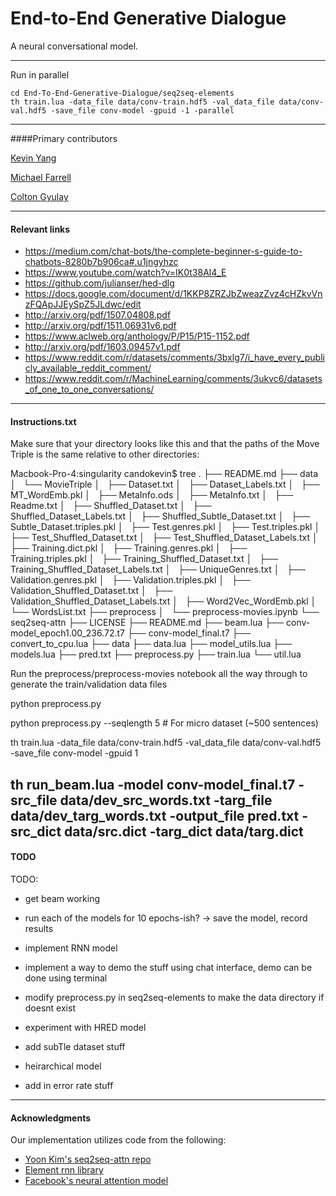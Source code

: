 # End-to-End Generative Dialogue

 A neural conversational model.

____

Run in parallel
	
	cd End-To-End-Generative-Dialogue/seq2seq-elements
	th train.lua -data_file data/conv-train.hdf5 -val_data_file data/conv-val.hdf5 -save_file conv-model -gpuid -1 -parallel


----
####Primary contributors

[Kevin Yang](https://github.com/kyang01)

[Michael Farrell](https://github.com/michaelfarrell76)

[Colton Gyulay](https://github.com/cgyulay)

----
#### Relevant links

- https://medium.com/chat-bots/the-complete-beginner-s-guide-to-chatbots-8280b7b906ca#.u1jngyhzc
- https://www.youtube.com/watch?v=IK0t38Al4_E
- https://github.com/julianser/hed-dlg
- https://docs.google.com/document/d/1KKP8ZRZJbZweazZvz4cHZkvVnzFQApJJEySpZ5JLdwc/edit
- http://arxiv.org/pdf/1507.04808.pdf
- http://arxiv.org/pdf/1511.06931v6.pdf
- https://www.aclweb.org/anthology/P/P15/P15-1152.pdf
- http://arxiv.org/pdf/1603.09457v1.pdf
- https://www.reddit.com/r/datasets/comments/3bxlg7/i_have_every_publicly_available_reddit_comment/
- https://www.reddit.com/r/MachineLearning/comments/3ukvc6/datasets_of_one_to_one_conversations/
----
#### Instructions.txt

Make sure that your directory looks like this and that the paths of the Move Triple is the same relative to other directories:



Macbook-Pro-4:singularity candokevin$ tree
.
├── README.md
├── data
│   └── MovieTriple
│       ├── Dataset.txt
│       ├── Dataset_Labels.txt
│       ├── MT_WordEmb.pkl
│       ├── MetaInfo.ods
│       ├── MetaInfo.txt
│       ├── Readme.txt
│       ├── Shuffled_Dataset.txt
│       ├── Shuffled_Dataset_Labels.txt
│       ├── Shuffled_Subtle_Dataset.txt
│       ├── Subtle_Dataset.triples.pkl
│       ├── Test.genres.pkl
│       ├── Test.triples.pkl
│       ├── Test_Shuffled_Dataset.txt
│       ├── Test_Shuffled_Dataset_Labels.txt
│       ├── Training.dict.pkl
│       ├── Training.genres.pkl
│       ├── Training.triples.pkl
│       ├── Training_Shuffled_Dataset.txt
│       ├── Training_Shuffled_Dataset_Labels.txt
│       ├── UniqueGenres.txt
│       ├── Validation.genres.pkl
│       ├── Validation.triples.pkl
│       ├── Validation_Shuffled_Dataset.txt
│       ├── Validation_Shuffled_Dataset_Labels.txt
│       ├── Word2Vec_WordEmb.pkl
│       └── WordsList.txt
├── preprocess
│   └── preprocess-movies.ipynb
└── seq2seq-attn
    ├── LICENSE
    ├── README.md
    ├── beam.lua
    ├── conv-model_epoch1.00_236.72.t7
    ├── conv-model_final.t7
    ├── convert_to_cpu.lua
    ├── data
    ├── data.lua
    ├── model_utils.lua
    ├── models.lua
    ├── pred.txt
    ├── preprocess.py
    ├── train.lua
    └── util.lua


Run the preprocess/preprocess-movies notebook all the way through to generate the train/validation data files

python preprocess.py

python preprocess.py --seqlength 5 # For micro dataset (~500 sentences)

th train.lua -data_file data/conv-train.hdf5 -val_data_file data/conv-val.hdf5 -save_file conv-model -gpuid 1

th run_beam.lua -model conv-model_final.t7 -src_file data/dev_src_words.txt -targ_file data/dev_targ_words.txt -output_file pred.txt -src_dict data/src.dict -targ_dict data/targ.dict
----
#### TODO

TODO:

- get beam working
- run each of the models for 10 epochs-ish? -> save the model, record results
- implement RNN model

- implement a way to demo the stuff using chat interface, demo can be done using terminal
- modify preprocess.py in seq2seq-elements to make the data directory if doesnt exist
- experiment with HRED model


- add subTle dataset stuff
- heirarchical model 
- add in error rate stuff

----
#### Acknowledgments

Our implementation utilizes code from the following:

* [Yoon Kim's seq2seq-attn repo](https://github.com/harvardnlp/seq2seq-attn)
* [Element rnn library](https://github.com/Element-Research/rnn)
* [Facebook's neural attention model](https://github.com/facebook/NAMAS)
